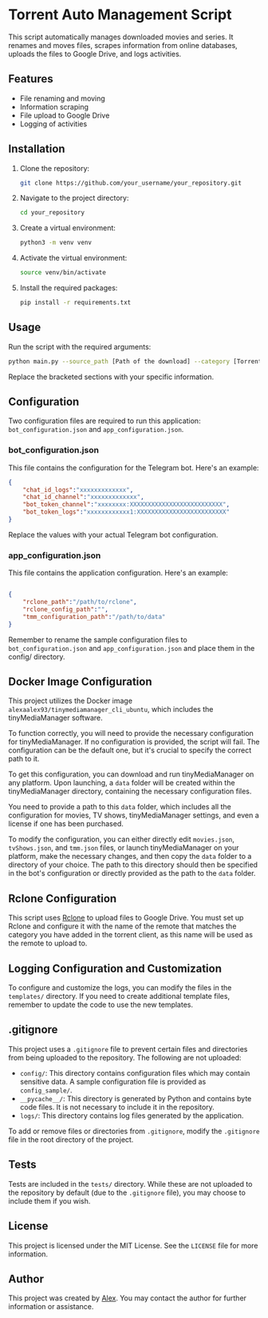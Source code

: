 # Torrent Auto Management Script

This script automatically manages downloaded movies and series. It renames and moves files, scrapes information from online databases, uploads the files to Google Drive, and logs activities.

## Features

- File renaming and moving
- Information scraping
- File upload to Google Drive
- Logging of activities

## Installation

1. Clone the repository:

    ```bash
    git clone https://github.com/your_username/your_repository.git
    ```

2. Navigate to the project directory:

    ```bash
    cd your_repository
    ```

3. Create a virtual environment:

    ```bash
    python3 -m venv venv
    ```

4. Activate the virtual environment:

    ```bash
    source venv/bin/activate
    ```

5. Install the required packages:

    ```bash
    pip install -r requirements.txt
    ```

## Usage

Run the script with the required arguments:

```bash
python main.py --source_path [Path of the download] --category [Torrent category] --tracker [Torrent tracker]
```
Replace the bracketed sections with your specific information.

## Configuration

Two configuration files are required to run this application: `bot_configuration.json` and `app_configuration.json`.

### bot_configuration.json

This file contains the configuration for the Telegram bot. Here's an example:

```json
{
    "chat_id_logs":"xxxxxxxxxxxxx",
    "chat_id_channel":"xxxxxxxxxxxxx",
    "bot_token_channel":"xxxxxxxx:XXXXXXXXXXXXXXXXXXXXXXXXXX",
    "bot_token_logs":"xxxxxxxxxxxx1:XXXXXXXXXXXXXXXXXXXXXXXXX"
}
```
Replace the values with your actual Telegram bot configuration.



### app_configuration.json

This file contains the application configuration. Here's an example:

```json

{
    "rclone_path":"/path/to/rclone",
    "rclone_config_path":"",
    "tmm_configuration_path":"/path/to/data"
}
```

Remember to rename the sample configuration files to `bot_configuration.json` and `app_configuration.json` and place them in the config/ directory.

## Docker Image Configuration

This project utilizes the Docker image `alexaalex93/tinymediamanager_cli_ubuntu`, which includes the tinyMediaManager software. 

To function correctly, you will need to provide the necessary configuration for tinyMediaManager. If no configuration is provided, the script will fail. The configuration can be the default one, but it's crucial to specify the correct path to it.

To get this configuration, you can download and run tinyMediaManager on any platform. Upon launching, a `data` folder will be created within the tinyMediaManager directory, containing the necessary configuration files.

You need to provide a path to this `data` folder, which includes all the configuration for movies, TV shows, tinyMediaManager settings, and even a license if one has been purchased.

To modify the configuration, you can either directly edit `movies.json`, `tvShows.json`, and `tmm.json` files, or launch tinyMediaManager on your platform, make the necessary changes, and then copy the `data` folder to a directory of your choice. The path to this directory should then be specified in the bot's configuration or directly provided as the path to the `data` folder.

## Rclone Configuration

This script uses [Rclone](https://rclone.org/) to upload files to Google Drive. You must set up Rclone and configure it with the name of the remote that matches the category you have added in the torrent client, as this name will be used as the remote to upload to.

## Logging Configuration and Customization

To configure and customize the logs, you can modify the files in the `templates/` directory. If you need to create additional template files, remember to update the code to use the new templates.

## .gitignore

This project uses a `.gitignore` file to prevent certain files and directories from being uploaded to the repository. The following are not uploaded:

- `config/`: This directory contains configuration files which may contain sensitive data. A sample configuration file is provided as `config_sample/`.
- `__pycache__/`: This directory is generated by Python and contains byte code files. It is not necessary to include it in the repository.
- `logs/`: This directory contains log files generated by the application.

To add or remove files or directories from `.gitignore`, modify the `.gitignore` file in the root directory of the project.

## Tests

Tests are included in the `tests/` directory. While these are not uploaded to the repository by default (due to the `.gitignore` file), you may choose to include them if you wish.

## License

This project is licensed under the MIT License. See the `LICENSE` file for more information.

## Author

This project was created by [Alex](mailto:alex.fernandez.0393@gmail.com). You may contact the author for further information or assistance.

